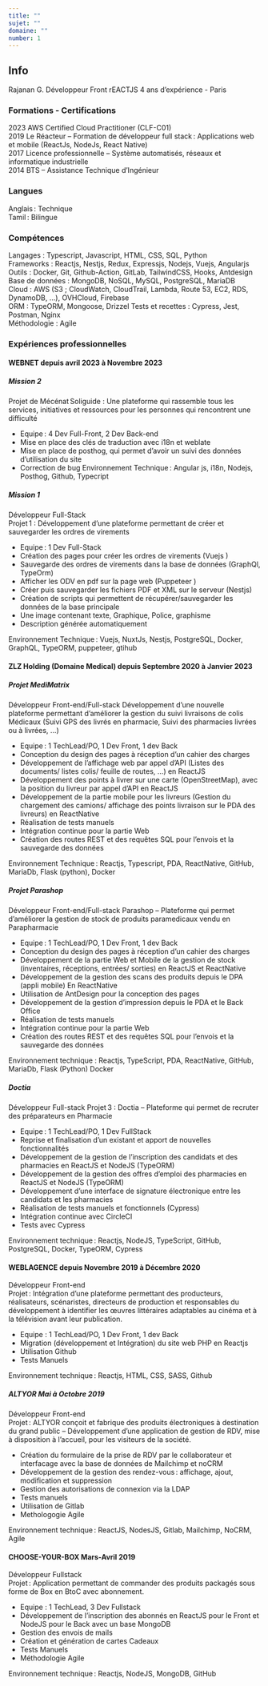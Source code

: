 ```yaml
---
title: ""
sujet: ""
domaine: ""
number: 1
---
```


## Info

 Rajanan G.
 Développeur Front rEACTJS
 4 ans d’expérience - Paris

### Formations - Certifications  

 2023 AWS Certified Cloud Practitioner (CLF-C01)  
 2019 Le Réacteur – Formation de développeur full stack : Applications web et mobile (ReactJs, NodeJs, React Native)  
 2017 Licence professionnelle – Système automatisés, réseaux et informatique industrielle  
 2014 BTS – Assistance Technique d’Ingénieur

### Langues  

 Anglais : Technique  
 Tamil : Bilingue

### Compétences  

 Langages : Typescript, Javascript, HTML, CSS, SQL, Python  
 Frameworks : Reactjs, Nestjs, Redux, Expressjs, Nodejs, Vuejs, Angularjs  
 Outils : Docker, Git, Github-Action, GitLab, TailwindCSS, Hooks, Antdesign
 Base de données : MongoDB, NoSQL, MySQL, PostgreSQL, MariaDB  
 Cloud : AWS (S3 ; CloudWatch, CloudTrail, Lambda, Route 53, EC2, RDS, DynamoDB, …), OVHCloud, Firebase  
 ORM : TypeORM, Mongoose, Drizzel
 Tests et recettes : Cypress, Jest, Postman, Nginx  
 Méthodologie : Agile

### Expériences professionnelles

#### WEBNET depuis avril 2023 à Novembre 2023

##### Mission 2

 Projet de Mécénat Soliguide :  Une plateforme qui rassemble tous les services, initiatives et ressources pour les personnes qui rencontrent une difficulté  

- Equipe : 4 Dev Full-Front, 2 Dev Back-end  
- Mise en place des clés de traduction avec i18n et weblate  
- Mise en place de posthog, qui permet d’avoir un suivi des données d’utilisation du site
- Correction de bug
 Environnement Technique : Angular js, i18n, Nodejs, Posthog, Github, Typecript  

##### Mission 1

 Développeur Full-Stack  
 Projet 1 :  Développement d’une plateforme permettant de créer et sauvegarder les ordres de virements  

- Equipe : 1 Dev Full-Stack
- Création des pages pour créer les ordres de virements (Vuejs )
- Sauvegarde des ordres de virements dans la base de données (GraphQl, TypeOrm)
- Afficher les ODV en pdf sur la page web (Puppeteer )
- Créer puis sauvegarder les fichiers PDF et XML sur le serveur (Nestjs)
- Création de scripts qui permettent de récupérer/sauvegarder les données de la base principale
- Une image contenant texte, Graphique, Police, graphisme
- Description générée automatiquement

Environnement Technique : Vuejs, NuxtJs, Nestjs, PostgreSQL, Docker, GraphQL, TypeORM, puppeteer, gtihub

#### ZLZ Holding (Domaine Medical) depuis Septembre 2020 à Janvier 2023

##### Projet MediMatrix

 Développeur Front-end/Full-stack
 Développement d’une nouvelle plateforme permettant d’améliorer la gestion du suivi livraisons de colis Médicaux (Suivi GPS des livrés en pharmacie, Suivi des pharmacies livrées ou à livrées, …)  

- Equipe : 1 TechLead/PO, 1 Dev Front, 1 dev Back
- Conception du design des pages à réception d’un cahier des charges  
- Développement de l’affichage web par appel d’API (Listes des documents/ listes colis/ feuille de routes, …) en ReactJS
- Développement des points à livrer sur une carte (OpenStreetMap), avec la position du livreur par appel d’API en ReactJS  
- Développement de la partie mobile pour les livreurs (Gestion du chargement des camions/ affichage des points livraison sur le PDA des livreurs) en ReactNative  
- Réalisation de tests manuels  
- Intégration continue pour la partie Web  
- Création des routes REST et des requêtes SQL pour l’envois et la sauvegarde des données  

 Environnement Technique : Reactjs, Typescript, PDA, ReactNative, GitHub, MariaDb, Flask (python), Docker  

##### Projet Parashop

 Développeur Front-end/Full-stack
 Parashop – Plateforme qui permet d’améliorer la gestion de stock de produits paramedicaux vendu en Parapharmacie  

- Equipe : 1 TechLead/PO, 1 Dev Front, 1 dev Back  
- Conception du design des pages à réception d’un cahier des charges  
- Développement de la partie Web et Mobile de la gestion de stock (inventaires, réceptions, entrées/ sorties) en ReactJS et ReactNative  
- Développement de la gestion des scans des produits depuis le DPA (appli mobile) En ReactNative  
- Utilisation de AntDesign pour la conception des pages  
- Développement de la gestion d’impression depuis le PDA et le Back Office  
- Réalisation de tests manuels  
- Intégration continue pour la partie Web  
- Création des routes REST et des requêtes SQL pour l’envois et la sauvegarde des données  

 Environnement technique : Reactjs, TypeScript, PDA, ReactNative, GitHub, MariaDb, Flask (Python) Docker  

##### Doctia

 Développeur Full-stack
 Projet 3 : Doctia – Plateforme qui permet de recruter des préparateurs en Pharmacie  

- Equipe : 1 TechLead/PO, 1 Dev FullStack  
- Reprise et finalisation d’un existant et apport de nouvelles fonctionnalités  
- Développement de la gestion de l’inscription des candidats et des pharmacies en ReactJS et NodeJS (TypeORM)  
- Développement de la gestion des offres d’emploi des pharmacies en ReactJS et NodeJS (TypeORM)  
- Développement d’une interface de signature électronique entre les candidats et les pharmacies  
- Réalisation de tests manuels et fonctionnels (Cypress)  
- Intégration continue avec CircleCI  
- Tests avec Cypress  

 Environnement technique : Reactjs, NodeJS, TypeScript, GitHub, PostgreSQL, Docker, TypeORM, Cypress  

#### WEBLAGENCE depuis Novembre 2019 à Décembre 2020

 Développeur Front-end  
 Projet : Intégration d’une plateforme permettant des producteurs, réalisateurs, scénaristes, directeurs de production et responsables du développement à identifier les œuvres littéraires adaptables au cinéma et à la télévision avant leur publication.  

- Equipe : 1 TechLead/PO, 1 Dev Front, 1 dev Back  
- Migration (développement et Intégration) du site web PHP en Reactjs  
- Utilisation Github  
- Tests Manuels  

 Environnement technique : Reactjs, HTML, CSS, SASS, Github  

##### ALTYOR Mai à Octobre 2019  

 Développeur Front-end  
 Projet : ALTYOR conçoit et fabrique des produits électroniques à destination du grand public – Développement d’une application de gestion de RDV, mise à disposition à l’accueil, pour les visiteurs de la société.  

- Création du formulaire de la prise de RDV par le collaborateur et interfacage avec la base de données de Mailchimp et noCRM  
- Développement de la gestion des rendez-vous : affichage, ajout, modification et suppression  
- Gestion des autorisations de connexion via la LDAP  
- Tests manuels  
- Utilisation de Gitlab  
- Methologogie Agile

 Environnement technique : ReactJS, NodesJS, Gitlab, Mailchimp, NoCRM, Agile  

#### CHOOSE-YOUR-BOX Mars-Avril 2019

 Développeur Fullstack  
 Projet : Application permettant de commander des produits packagés sous forme de Box en BtoC avec abonnement.  

- Equipe : 1 TechLead, 3 Dev Fullstack  
- Développement de l’inscription des abonnés en ReactJS pour le Front et NodeJS pour le Back avec un base MongoDB
- Gestion des envois de mails  
- Création et génération de cartes Cadeaux  
- Tests Manuels  
- Méthodologie Agile  

 Environnement technique : Reactjs, NodeJS, MongoDB, GitHub
